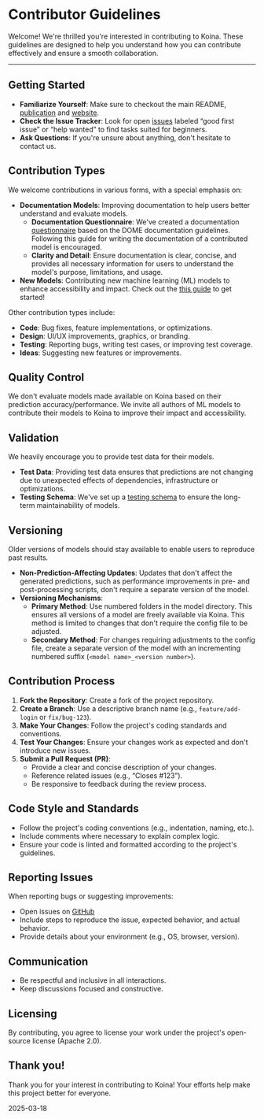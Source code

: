 # Contributor Guidelines

Welcome! We're thrilled you're interested in contributing to Koina. These guidelines are designed to help you understand how you can contribute effectively and ensure a smooth collaboration.

---

## Getting Started
- **Familiarize Yourself**: Make sure to checkout the main README, [publication](https://www.biorxiv.org/content/10.1101/2024.06.01.596953v1.full) and [website](https://koina.wilhelmlab.org/).  
- **Check the Issue Tracker**: Look for open [issues](https://github.com/wilhelm-lab/koina/issues) labeled “good first issue” or “help wanted” to find tasks suited for beginners. 
- **Ask Questions**: If you're unsure about anything, don't hesitate to contact us.  

## Contribution Types
We welcome contributions in various forms, with a special emphasis on:  
- **Documentation Models**: Improving documentation to help users better understand and evaluate models.  
  - **Documentation Questionnaire**: We've created a documentation [questionnaire](docs/DOME.md) based on the DOME documentation guidelines. Following this guide for writing the documentation of a contributed model is encouraged.  
  - **Clarity and Detail**: Ensure documentation is clear, concise, and provides all necessary information for users to understand the model's purpose, limitations, and usage.  
- **New Models**: Contributing new machine learning (ML) models to enhance accessibility and impact. Check out the [this guide](docs/README.md) to get started!

Other contribution types include:  
- **Code**: Bug fixes, feature implementations, or optimizations.  
- **Design**: UI/UX improvements, graphics, or branding.  
- **Testing**: Reporting bugs, writing test cases, or improving test coverage.  
- **Ideas**: Suggesting new features or improvements.  

## Quality Control
We don't evaluate models made available on Koina based on their prediction accuracy/performance. We invite all authors of ML models to contribute their models to Koina to improve their impact and accessibility.  

## Validation
We heavily encourage you to provide test data for their models.  
- **Test Data**: Providing test data ensures that predictions are not changing due to unexpected effects of dependencies, infrastructure or optimizations.  
- **Testing Schema**: We've set up a [testing schema](clients/python/test/lib.py) to ensure the long-term maintainability of models. 

## Versioning
Older versions of models should stay available to enable users to reproduce past results.
- **Non-Prediction-Affecting Updates**: Updates that don't affect the generated predictions, such as performance improvements in pre- and post-processing scripts, don't require a separate version of the model.  
- **Versioning Mechanisms**:  
  - **Primary Method**: Use numbered folders in the model directory. This ensures all versions of a model are freely available via Koina. This method is limited to changes that don't require the config file to be adjusted.  
  - **Secondary Method**: For changes requiring adjustments to the config file, create a separate version of the model with an incrementing numbered suffix (`<model name>_<version number>`).  

## Contribution Process
1. **Fork the Repository**: Create a fork of the project repository.  
2. **Create a Branch**: Use a descriptive branch name (e.g., `feature/add-login` or `fix/bug-123`).  
3. **Make Your Changes**: Follow the project's coding standards and conventions.  
4. **Test Your Changes**: Ensure your changes work as expected and don't introduce new issues.  
5. **Submit a Pull Request (PR)**:  
   - Provide a clear and concise description of your changes.  
   - Reference related issues (e.g., “Closes #123”).  
   - Be responsive to feedback during the review process.  

## Code Style and Standards
- Follow the project's coding conventions (e.g., indentation, naming, etc.).  
- Include comments where necessary to explain complex logic.  
- Ensure your code is linted and formatted according to the project's guidelines.  

## Reporting Issues
When reporting bugs or suggesting improvements:
- Open issues on [GitHub](https://github.com/wilhelm-lab/koina/issues)
- Include steps to reproduce the issue, expected behavior, and actual behavior.  
- Provide details about your environment (e.g., OS, browser, version).  

## Communication
- Be respectful and inclusive in all interactions.   
- Keep discussions focused and constructive.  

## Licensing
By contributing, you agree to license your work under the project's open-source license (Apache 2.0).  

## Thank you!  
Thank you for your interest in contributing to Koina! Your efforts help make this project better for everyone.  

2025-03-18
